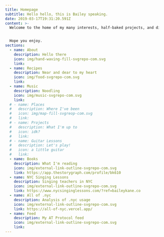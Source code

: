 ```yaml
---
title: Homepage
subtitle: Hello hello, this is Bailey speaking.
date: 2019-03-17T19:31:20.591Z
content: >-
  Welcome to the home of my many interests, half-baked projects, and digital representations of myself.


  Hope you enjoy.
sections:
  - name: About
    description: Hello there
    icon: img/hand-waving-fill-svgrepo-com.svg
    link:
  - name: Recipes
    description: Near and dear to my heart
    icon: img/food-svgrepo-com.svg
    link:
  - name: Music
    description: Noodling
    icon: img/music-svgrepo-com.svg
    link:
  # - name: Places
  #   description: Where I've been
  #   icon: img/map-fill-svgreop-com.svg
  #   link:
  # - name: Projects
  #   description: What I'm up to
  #   icon: idk?
  #   link:
  # - name: Guitar Lessons
  #   description: Let's play!
  #   icon: a little guitar
  #   link:
  - name: Books
    description: What I'm reading
    icon: img/external-link-outline-svgrepo-com.svg
    link: https://app.thestorygraph.com/profile/bk610
  - name: NYC Singing Lessons
    description: Singing teachers in NYC
    icon: img/external-link-outline-svgrepo-com.svg
    link: https://www.nycsinginglessons.com/?ref=baileykane.co
  - name: All of .nyc
    description: Analysis of .nyc usage
    icon: img/external-link-outline-svgrepo-com.svg
    link: https://all-of-nyc.vercel.app/
  - name: Feed
    description: My AT Protocol feed
    icon: img/external-link-outline-svgrepo-com.svg
    link:
---
```

